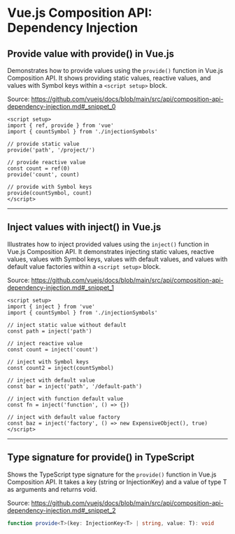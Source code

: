 # Vue.js Composition API: Dependency Injection

## Provide value with provide() in Vue.js

Demonstrates how to provide values using the `provide()` function in Vue.js Composition API. It shows providing static values, reactive values, and values with Symbol keys within a `<script setup>` block.

Source: https://github.com/vuejs/docs/blob/main/src/api/composition-api-dependency-injection.md#_snippet_0

```vue
<script setup>
import { ref, provide } from 'vue'
import { countSymbol } from './injectionSymbols'

// provide static value
provide('path', '/project/')

// provide reactive value
const count = ref(0)
provide('count', count)

// provide with Symbol keys
provide(countSymbol, count)
</script>
```

---

## Inject values with inject() in Vue.js

Illustrates how to inject provided values using the `inject()` function in Vue.js Composition API. It demonstrates injecting static values, reactive values, values with Symbol keys, values with default values, and values with default value factories within a `<script setup>` block.

Source: https://github.com/vuejs/docs/blob/main/src/api/composition-api-dependency-injection.md#_snippet_1

```vue
<script setup>
import { inject } from 'vue'
import { countSymbol } from './injectionSymbols'

// inject static value without default
const path = inject('path')

// inject reactive value
const count = inject('count')

// inject with Symbol keys
const count2 = inject(countSymbol)

// inject with default value
const bar = inject('path', '/default-path')

// inject with function default value
const fn = inject('function', () => {})

// inject with default value factory
const baz = inject('factory', () => new ExpensiveObject(), true)
</script>
```

---

## Type signature for provide() in TypeScript

Shows the TypeScript type signature for the `provide()` function in Vue.js Composition API. It takes a key (string or InjectionKey<T>) and a value of type T as arguments and returns void.

Source: https://github.com/vuejs/docs/blob/main/src/api/composition-api-dependency-injection.md#_snippet_2

```typescript
function provide<T>(key: InjectionKey<T> | string, value: T): void
```
